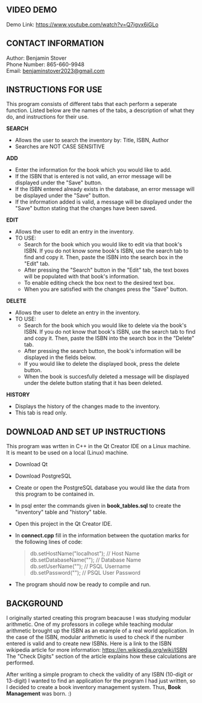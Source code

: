## VIDEO DEMO
Demo Link: https://www.youtube.com/watch?v=Q7igvx6iGLo
## CONTACT INFORMATION
Author: Benjamin Stover  
Phone Number: 865-660-9948  
Email: benjaminstover2023@gmail.com  


## INSTRUCTIONS FOR USE
This program consists of different tabs that each perform a 
seperate function. Listed below are the names of the tabs, a description
of what they do, and instructions for their use. 

**SEARCH**
- Allows the user to search the inventory by: Title, ISBN, Author
- Searches are NOT CASE SENSITIVE

**ADD**
- Enter the information for the book which you would like to add.
- If the ISBN that is entered is not valid, an error message will be
  displayed under the "Save" button.
- If the ISBN entered already exists in the database, an error message
  will be displayed under the "Save" button.
- If the information added is valid, a message will be
  displayed under the "Save" button stating that the 
  changes have been saved. 

**EDIT**
- Allows the user to edit an entry in the inventory.
- TO USE: 
   - Search for the book which you would like to edit 
     via that book's ISBN. If you do not know some book's
     ISBN, use the search tab to find and copy it. Then,
     paste the ISBN into the search box in the "Edit" tab.
   - After pressing the "Search" button in the "Edit" tab, 
     the text boxes will be populated with that book's
     information.
   - To enable editing check the box next to the desired text box. 
   - When you are satisfied with the changes press the "Save" button.

**DELETE**
- Allows the user to delete an entry in the inventory.
- TO USE: 
   - Search for the book which you would like to delete
     via the book's ISBN. If you do not know that book's 
     ISBN, use the search tab to find and copy it. Then,
     paste the ISBN into the search box in the "Delete" tab.
   - After pressing the search button, the book's information
     will be displayed in the fields below.
   - If you would like to delete the displayed book, 
     press the delete button.
   - When the book is succesfully deleted a message will be
     displayed under the delete button stating that it has
     been deleted.   

**HISTORY**
- Displays the history of the changes made to the inventory. 
- This tab is read only. 


## DOWNLOAD AND SET UP INSTRUCTIONS
This program was wrtten in C++ in the Qt Creator IDE on a Linux machine.  
It is meant to be used on a local (Linux) machine.  
- Download Qt
- Download PostgreSQL
- Create or open the PostgreSQL database you would like the data
  from this program to be contained in. 
- In psql enter the commands given in **book_tables.sql** to create 
  the "inventory" table and "history" table.
- Open this project in the Qt Creator IDE.
- In **connect.cpp** fill in the information between the
  quotation marks for the following lines of code:
  
   > db.setHostName("localhost");        // Host Name  
   > db.setDatabaseName("");             // Database Name  
   > db.setUserName("");                 // PSQL Username  
   > db.setPassword("");                 // PSQL User Password  

- The program should now be ready to compile and run.

## BACKGROUND
I originally started creating this program beacause I was studying
modular arithmetic. One of my professors in college while teaching
modular arithmetic brought up the ISBN as an example of a real world 
application. In the case of the ISBN, modular arithmetic is used
to check if the number entered is valid and to create new ISBNs. 
Here is a link to the ISBN wikipedia article for more information: 
https://en.wikipedia.org/wiki/ISBN  
The "Check Digits" section of the article explains how these calculations are
performed. 

After writing a simple program to check the validity of any ISBN (10-digit or 13-digit) 
I wanted to find an application for the program I had just written, so I decided
to create a book inventory management system. Thus, **Book Management** was born. :)


